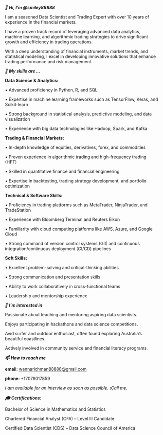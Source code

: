 _**👋 Hi, I’m @smiley88888**_
  
  I am a seasoned Data Scientist and Trading Expert with over 10 years of experience in the financial markets.
  
  I have a proven track record of leveraging advanced data analytics, machine learning, and algorithmic trading strategies to drive significant growth and efficiency in trading operations.
  
  With a deep understanding of financial instruments, market trends, and statistical modeling, I excel in developing innovative solutions that enhance trading performance and risk management.

  
_**🌱 My skills are ...**_

**Data Science & Analytics:**

•	Advanced proficiency in Python, R, and SQL

•	Expertise in machine learning frameworks such as TensorFlow, Keras, and Scikit-learn

•	Strong background in statistical analysis, predictive modeling, and data visualization

•	Experience with big data technologies like Hadoop, Spark, and Kafka

**Trading & Financial Markets:**

•	In-depth knowledge of equities, derivatives, forex, and commodities

•	Proven experience in algorithmic trading and high-frequency trading (HFT)

•	Skilled in quantitative finance and financial engineering

•	Expertise in backtesting, trading strategy development, and portfolio optimization

**Technical & Software Skills:**

•	Proficiency in trading platforms such as MetaTrader, NinjaTrader, and TradeStation

•	Experience with Bloomberg Terminal and Reuters Eikon

•	Familiarity with cloud computing platforms like AWS, Azure, and Google Cloud

•	Strong command of version control systems (Git) and continuous integration/continuous deployment (CI/CD) pipelines

**Soft Skills:**

•	Excellent problem-solving and critical-thinking abilities

•	Strong communication and presentation skills

•	Ability to work collaboratively in cross-functional teams

•	Leadership and mentorship experience

  
_**👀 I’m interested in**_
  
  Passionate about teaching and mentoring aspiring data scientists.
  
  Enjoys participating in hackathons and data science competitions.
  
  Avid surfer and outdoor enthusiast, often found exploring Australia’s beautiful coastlines.
  
  Actively involved in community service and financial literacy programs.


_**📫 How to reach me**_

**email:** wannarichman88888@gmail.com

**phone:** +17079017859

_I am available for an interview as soon as possible.  📞Call me._


_**🎓 Certifications:**_

Bachelor of Science in Mathematics and Statistics

Chartered Financial Analyst (CFA) – Level III Candidate

Certified Data Scientist (CDS) – Data Science Council of America
